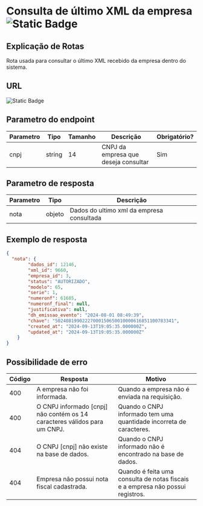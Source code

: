 # Consulta de último XML da empresa ![Static Badge](https://img.shields.io/badge/Rota_autenticada-49CC90)

## Explicação de Rotas

Rota usada para consultar o último XML recebido da empresa dentro do sistema.

## URL

![Static Badge](https://img.shields.io/badge/GET-%2Fapi%2Fultimoxml-%2361AFFE)

## Parametro do endpoint

| Parametro | Tipo   | Tamanho | Descrição                            | Obrigatório? |
|-----------|--------|---------|--------------------------------------|--------------|
| cnpj      | string | 14      | CNPJ da empresa que deseja consultar | Sim          |

## Parametro de resposta

| Parametro | Tipo   | Descrição                                 |
|-----------|--------|-------------------------------------------|
| nota      | objeto | Dados do ultimo xml da empresa consultada |

## Exemplo de resposta

```json
{
  "nota": {
        "dados_id": 12146,
        "xml_id": 9660,
        "empresa_id": 3,
        "status": "AUTORIZADO",
        "modelo": 65,
        "serie": 1,
        "numeronf": 61685,
        "numeronf_final": null,
        "justificativa": null,
        "dh_emissao_evento": "2024-08-01 08:49:39",
        "chave": "50240819902227000150650010000616851100783341",
        "created_at": "2024-09-13T19:05:35.000000Z",
        "updated_at": "2024-09-13T19:05:35.000000Z"
    }
}
```

## Possibilidade de erro

| Código | Resposta                                                                  | Motivo                                                                         |
|--------|---------------------------------------------------------------------------|--------------------------------------------------------------------------------|
| 400    | A empresa não foi informada.                                              | Quando a empresa não é enviada na requisição.                                  |
| 400    | O CNPJ informado [cnpj] não contém os 14 caracteres válidos para um CNPJ. | Quando o CNPJ informado tem uma quantidade incorreta de caracteres.            |
| 404    | O CNPJ [cnpj] não existe na base de dados.                                | Quando o CNPJ informado não é encontrado na base de dados.                     |
| 404    | Empresa não possui nota fiscal cadastrada.                                | Quando é feita uma consulta de notas fiscais e a empresa não possui registros. |
